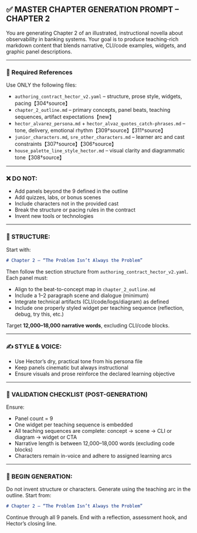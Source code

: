 ## ✅ MASTER CHAPTER GENERATION PROMPT – CHAPTER 2

You are generating Chapter 2 of an illustrated, instructional novella about observability in banking systems. Your goal is to produce teaching-rich markdown content that blends narrative, CLI/code examples, widgets, and graphic panel descriptions.

---

### 📁 Required References
Use ONLY the following files:
- `authoring_contract_hector_v2.yaml` – structure, prose style, widgets, pacing【304†source】
- `chapter_2_outline.md` – primary concepts, panel beats, teaching sequences, artifact expectations【new】
- `hector_alvarez_persona.md` + `hector_alvaz_quotes_catch-phrases.md` – tone, delivery, emotional rhythm【309†source】【311†source】
- `junior_characters.md`, `sre_other_characters.md` – learner arc and cast constraints【307†source】【306†source】
- `house_palette_line_style_hector.md` – visual clarity and diagrammatic tone【308†source】

---

### ❌ DO NOT:
- Add panels beyond the 9 defined in the outline
- Add quizzes, labs, or bonus scenes
- Include characters not in the provided cast
- Break the structure or pacing rules in the contract
- Invent new tools or technologies

---

### 🧱 STRUCTURE:
Start with:
```markdown
# Chapter 2 – “The Problem Isn’t Always the Problem”
```
Then follow the section structure from `authoring_contract_hector_v2.yaml`. Each panel must:
- Align to the beat-to-concept map in `chapter_2_outline.md`
- Include a 1–2 paragraph scene and dialogue (minimum)
- Integrate technical artifacts (CLI/code/logs/diagram) as defined
- Include one properly styled widget per teaching sequence (reflection, debug, try this, etc.)

Target **12,000–18,000 narrative words**, excluding CLI/code blocks.

---

### ✍️ STYLE & VOICE:
- Use Hector’s dry, practical tone from his persona file
- Keep panels cinematic but always instructional
- Ensure visuals and prose reinforce the declared learning objective

---

### 🧠 VALIDATION CHECKLIST (POST-GENERATION)
Ensure:
- Panel count = 9
- One widget per teaching sequence is embedded
- All teaching sequences are complete: concept → scene → CLI or diagram → widget or CTA
- Narrative length is between 12,000–18,000 words (excluding code blocks)
- Characters remain in-voice and adhere to assigned learning arcs

---

### 🧪 BEGIN GENERATION:
Do not invent structure or characters. Generate using the teaching arc in the outline.
Start from:
```markdown
# Chapter 2 – “The Problem Isn’t Always the Problem”
```
Continue through all 9 panels. End with a reflection, assessment hook, and Hector’s closing line.

